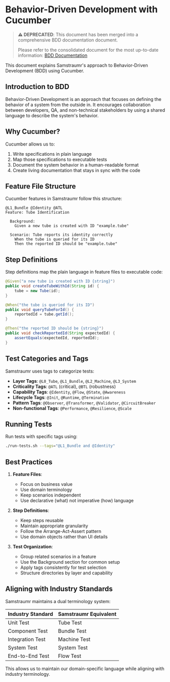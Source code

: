 # Behavior-Driven Development with Cucumber

> **⚠️ DEPRECATED**: This document has been merged into a comprehensive BDD documentation document.
> 
> Please refer to the consolidated document for the most up-to-date information:
> [BDD Documentation](BddDocumentation.md)

This document explains Samstraumr's approach to Behavior-Driven Development (BDD) using Cucumber.

## Introduction to BDD

Behavior-Driven Development is an approach that focuses on defining the behavior of a system from the outside in. It encourages collaboration between developers, QA, and non-technical stakeholders by using a shared language to describe the system's behavior.

## Why Cucumber?

Cucumber allows us to:

1. Write specifications in plain language
2. Map those specifications to executable tests
3. Document the system behavior in a human-readable format
4. Create living documentation that stays in sync with the code

## Feature File Structure

Cucumber features in Samstraumr follow this structure:

```gherkin
@L1_Bundle @Identity @ATL
Feature: Tube Identification

  Background:
    Given a new tube is created with ID "example.tube"
    
  Scenario: Tube reports its identity correctly
    When the tube is queried for its ID
    Then the reported ID should be "example.tube"
```

## Step Definitions

Step definitions map the plain language in feature files to executable code:

```java
@Given("a new tube is created with ID {string}")
public void createTubeWithId(String id) {
    tube = new Tube(id);
}

@When("the tube is queried for its ID")
public void queryTubeForId() {
    reportedId = tube.getId();
}

@Then("the reported ID should be {string}")
public void checkReportedId(String expectedId) {
    assertEquals(expectedId, reportedId);
}
```

## Test Categories and Tags

Samstraumr uses tags to categorize tests:

- **Layer Tags**: `@L0_Tube`, `@L1_Bundle`, `@L2_Machine`, `@L3_System`
- **Criticality Tags**: `@ATL` (critical), `@BTL` (robustness)
- **Capability Tags**: `@Identity`, `@Flow`, `@State`, `@Awareness`
- **Lifecycle Tags**: `@Init`, `@Runtime`, `@Termination`
- **Pattern Tags**: `@Observer`, `@Transformer`, `@Validator`, `@CircuitBreaker`
- **Non-functional Tags**: `@Performance`, `@Resilience`, `@Scale`

## Running Tests

Run tests with specific tags using:

```bash
./run-tests.sh --tags="@L1_Bundle and @Identity"
```

## Best Practices

1. **Feature Files**:
   - Focus on business value
   - Use domain terminology
   - Keep scenarios independent
   - Use declarative (what) not imperative (how) language

2. **Step Definitions**:
   - Keep steps reusable
   - Maintain appropriate granularity
   - Follow the Arrange-Act-Assert pattern
   - Use domain objects rather than UI details

3. **Test Organization**:
   - Group related scenarios in a feature
   - Use the Background section for common setup
   - Apply tags consistently for test selection
   - Structure directories by layer and capability

## Aligning with Industry Standards

Samstraumr maintains a dual terminology system:

| Industry Standard | Samstraumr Equivalent |
|-------------------|------------------------|
| Unit Test         | Tube Test             |
| Component Test    | Bundle Test           |
| Integration Test  | Machine Test          |
| System Test       | System Test           |
| End-to-End Test   | Flow Test             |

This allows us to maintain our domain-specific language while aligning with industry terminology.